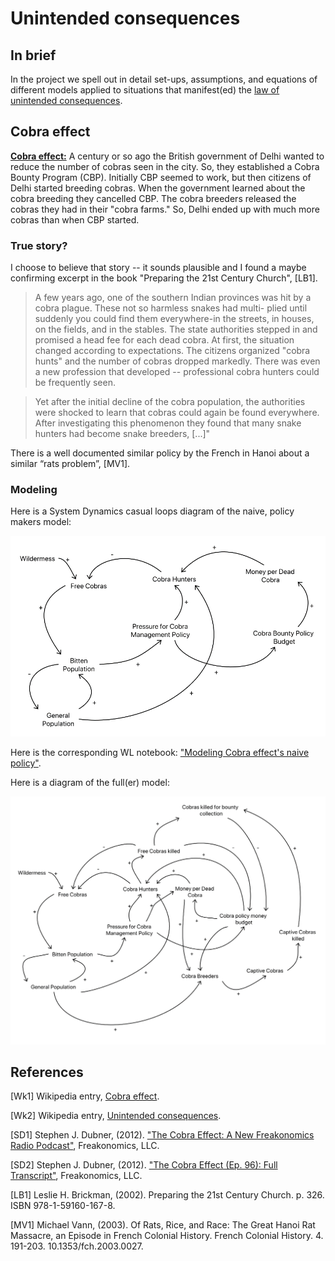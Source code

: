 # Unintended consequences

## In brief

In the project we spell out in detail set-ups, assumptions, and equations of different models 
applied to situations that manifest(ed) the 
[law of unintended consequences](https://en.wikipedia.org/wiki/Unintended_consequences).

## Cobra effect

[**Cobra effect:**](https://en.wikipedia.org/wiki/Cobra_effect)
A century or so ago the British government of Delhi wanted to reduce the number of cobras 
seen in the city. So, they established a Cobra Bounty Program (CBP). 
Initially CBP seemed to work, but then citizens of Delhi started breeding cobras. 
When the government learned about the cobra breeding they cancelled CBP. 
The cobra breeders released the cobras they had in their "cobra farms." 
So, Delhi ended up with much more cobras than when CBP started. 


### True story?

I choose to believe that story -- it sounds plausible and 
I found a maybe confirming excerpt in the book "Preparing the 21st Century Church", \[LB1\]. 

> A few years ago, one of the southern Indian provinces was
hit by a cobra plague. These not so harmless snakes had multi-
plied until suddenly you could find them everywhere-in the
streets, in houses, on the fields, and in the stables. The state
authorities stepped in and promised a head fee for each dead
cobra. At first, the situation changed according to expectations.
The citizens organized "cobra hunts" and the number of cobras
dropped markedly. There was even a new profession that 
developed -- professional cobra hunters could be frequently seen.

> Yet after the initial decline of the cobra population, the
authorities were shocked to learn that cobras could again be
found everywhere. After investigating this phenomenon they
found that many snake hunters had become snake breeders, [...]"

There is a well documented similar policy by the French in Hanoi about a similar “rats problem”, \[MV1\].

### Modeling

Here is a System Dynamics casual loops diagram of the naive, policy makers model:

![Cobra-effect-policy-makers-casual-diagram](./Diagrams/Cobra-effect-policy-makers-casual-diagram.png)

Here is the corresponding WL notebook: 
["Modeling Cobra effect's naive policy"](./WL-notebooks/Modeling-Cobra-effect's-naive-policy.nb).

Here is a diagram of the full(er) model:

![Cobra-effect-casual-diagram](./Diagrams/Cobra-effect-casual-diagram.png)


## References

\[Wk1\] Wikipedia entry, [Cobra effect](https://en.wikipedia.org/wiki/Cobra_effect).

\[Wk2\] Wikipedia entry, [Unintended consequences](https://en.wikipedia.org/wiki/Unintended_consequences).

\[SD1\] Stephen J. Dubner,  (2012). 
["The Cobra Effect: A New Freakonomics Radio Podcast"](https://freakonomics.com/podcast/the-cobra-effect-a-new-freakonomics-radio-podcast/), 
Freakonomics, LLC. 

\[SD2\] Stephen J. Dubner, (2012). 
["The Cobra Effect (Ep. 96): Full Transcript"](https://freakonomics.com/2012/10/11/the-cobra-effect-full-transcript/),
Freakonomics, LLC.

\[LB1\] Leslie H. Brickman, (2002). Preparing the 21st Century Church. p. 326. ISBN 978-1-59160-167-8.

\[MV1\] Michael Vann, (2003). Of Rats, Rice, and Race: The Great Hanoi Rat Massacre, an Episode in French Colonial History. 
French Colonial History. 4. 191-203. 10.1353/fch.2003.0027. 